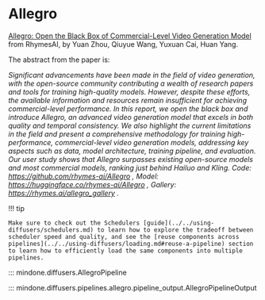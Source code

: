 <!-- Copyright 2024 The HuggingFace Team. All rights reserved.

Licensed under the Apache License, Version 2.0 (the "License"); you may not use this file except in compliance with
the License. You may obtain a copy of the License at

http://www.apache.org/licenses/LICENSE-2.0

Unless required by applicable law or agreed to in writing, software distributed under the License is distributed on
an "AS IS" BASIS, WITHOUT WARRANTIES OR CONDITIONS OF ANY KIND, either express or implied. See the License for the
specific language governing permissions and limitations under the License. -->

# Allegro

[Allegro: Open the Black Box of Commercial-Level Video Generation Model](https://huggingface.co/papers/2410.15458) from RhymesAI, by Yuan Zhou, Qiuyue Wang, Yuxuan Cai, Huan Yang.

The abstract from the paper is:

*Significant advancements have been made in the field of video generation, with the open-source community contributing a wealth of research papers and tools for training high-quality models. However, despite these efforts, the available information and resources remain insufficient for achieving commercial-level performance. In this report, we open the black box and introduce Allegro, an advanced video generation model that excels in both quality and temporal consistency. We also highlight the current limitations in the field and present a comprehensive methodology for training high-performance, commercial-level video generation models, addressing key aspects such as data, model architecture, training pipeline, and evaluation. Our user study shows that Allegro surpasses existing open-source models and most commercial models, ranking just behind Hailuo and Kling. Code: https://github.com/rhymes-ai/Allegro , Model: https://huggingface.co/rhymes-ai/Allegro , Gallery: https://rhymes.ai/allegro_gallery .*

!!! tip

    Make sure to check out the Schedulers [guide](../../using-diffusers/schedulers.md) to learn how to explore the tradeoff between scheduler speed and quality, and see the [reuse components across pipelines](../../using-diffusers/loading.md#reuse-a-pipeline) section to learn how to efficiently load the same components into multiple pipelines.

::: mindone.diffusers.AllegroPipeline

::: mindone.diffusers.pipelines.allegro.pipeline_output.AllegroPipelineOutput